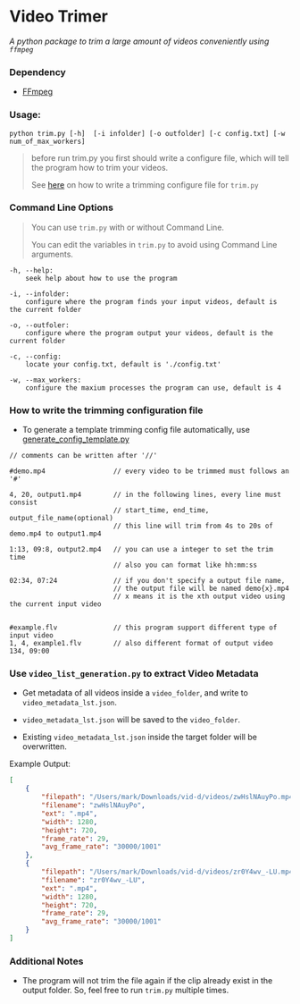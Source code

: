 # Video Trimer

_A python package to trim a large amount of videos conveniently using `ffmpeg`_

### Dependency
  - [FFmpeg](https://ffmpeg.org/download.html)

### Usage:

```
python trim.py [-h]  [-i infolder] [-o outfolder] [-c config.txt] [-w num_of_max_workers]
```

 >before run trim.py you first should write a configure file, which will tell the program how to trim your videos.
 >
 >See [here](#how-to-write-the-configuration-file) on how to write a trimming configure file for `trim.py`

### Command Line Options

> You can use `trim.py` with or without Command Line.
>
> You can edit the variables in `trim.py` to avoid using Command Line arguments.

```
-h, --help:     
    seek help about how to use the program

-i, --infolder:    
    configure where the program finds your input videos, default is the current folder

-o, --outfoler:    
    configure where the program output your videos, default is the current folder

-c, --config:      
    locate your config.txt, default is './config.txt'

-w, --max_workers:
    configure the maxium processes the program can use, default is 4
```

### How to write the trimming configuration file

- To generate a template trimming config file automatically, use [generate_config_template.py](generate_config_template.py)

```
// comments can be written after '//'

#demo.mp4                 // every video to be trimmed must follows an '#'

4, 20, output1.mp4        // in the following lines, every line must consist
                          // start_time, end_time, output_file_name(optional)
                          // this line will trim from 4s to 20s of demo.mp4 to output1.mp4

1:13, 09:8, output2.mp4   // you can use a integer to set the trim time
                          // also you can format like hh:mm:ss

02:34, 07:24              // if you don't specify a output file name,
                          // the output file will be named demo{x}.mp4
                          // x means it is the xth output video using the current input video


#example.flv              // this program support different type of input video
1, 4, example1.flv        // also different format of output video
134, 09:00

```

### Use `video_list_generation.py` to extract Video Metadata

- Get metadata of all videos inside a `video_folder`, and write to `video_metadata_lst.json`.

- `video_metadata_lst.json` will be saved to the `video_folder`.

- Existing `video_metadata_lst.json` inside the target folder will be overwritten.

Example Output:
```json
[
    {
        "filepath": "/Users/mark/Downloads/vid-d/videos/zwHslNAuyPo.mp4",
        "filename": "zwHslNAuyPo",
        "ext": ".mp4",
        "width": 1280,
        "height": 720,
        "frame_rate": 29,
        "avg_frame_rate": "30000/1001"
    },
    {
        "filepath": "/Users/mark/Downloads/vid-d/videos/zr0Y4wv_-LU.mp4",
        "filename": "zr0Y4wv_-LU",
        "ext": ".mp4",
        "width": 1280,
        "height": 720,
        "frame_rate": 29,
        "avg_frame_rate": "30000/1001"
    }
]
```

### Additional Notes

- The program will not trim the file again if the clip already exist in the output folder. So, feel free to run `trim.py` multiple times.
